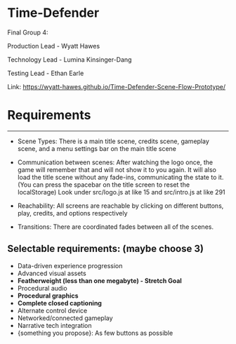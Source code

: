 # Time-Defender

Final Group 4: 

Production Lead - Wyatt Hawes

Technology Lead - Lumina Kinsinger-Dang

Testing Lead - Ethan Earle

Link: https://wyatt-hawes.github.io/Time-Defender-Scene-Flow-Prototype/

# **Requirements**
-------------
- Scene Types: There is a main title scene, credits scene, gameplay scene, and a menu settings bar on the main title scene

- Communication between scenes: After watching the logo once, the game will remember that and will not show it to you again. It will also load the title scene without any fade-ins, communicating the state to it. (You can press the spacebar on the title screen to reset the localStorage) Look under src/logo.js at like 15 and src/intro.js at like 291

- Reachability: All screens are reachable by clicking on different buttons, play, credits, and options respectively 

- Transitions: There are coordinated fades between all of the scenes.



Selectable requirements: (maybe choose 3)
-----------------
- Data-driven experience progression
- Advanced visual assets
- **Featherweight (less than one megabyte) - Stretch Goal**
- Procedural audio
- **Procedural graphics**
- **Complete closed captioning**
- Alternate control device
- Networked/connected gameplay
- Narrative tech integration
- {something you propose}: As few buttons as possible

